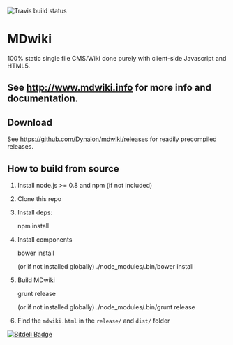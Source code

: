 ![Travis build status](https://api.travis-ci.org/Dynalon/mdwiki.png)


MDwiki
======

100% static single file CMS/Wiki done purely with client-side Javascript and HTML5.

See http://www.mdwiki.info for more info and documentation.
------


Download
--------

See <https://github.com/Dynalon/mdwiki/releases> for readily precompiled releases.

How to build from source
------------------------

1. Install node.js >= 0.8 and npm (if not included)
2. Clone this repo
3. Install deps:

    npm install

4. Install components

    bower install

    (or if not installed globally)
    ./node_modules/.bin/bower install

5. Build MDwiki

    grunt release

    (or if not installed globally)
    ./node_modules/.bin/grunt release

6. Find the `mdwiki.html` in the `release/` and `dist/` folder



[![Bitdeli Badge](https://d2weczhvl823v0.cloudfront.net/Dynalon/mdwiki/trend.png)](https://bitdeli.com/free "Bitdeli Badge")

